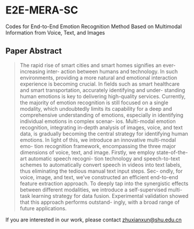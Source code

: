 # E2E-MERA-SC
Codes for End-to-End Emotion Recognition Method Based on Multimodal Information from Voice, Text, and Images
## Paper Abstract 

> The rapid rise of smart cities and smart homes signifies an ever-increasing inter- action between humans and technology. In such environments, providing a more natural and emotional interaction experience is becoming crucial. In fields such as smart healthcare and smart transportation, accurately identifying and under- standing human emotions is key to delivering high-quality services. Currently, the majority of emotion recognition is still focused on a single modality, which undoubtedly limits its capability for a deep and comprehensive understanding of emotions, especially in identifying individual emotions in complex scenar- ios. Multi-modal emotion recognition, integrating in-depth analysis of images, voice, and text data, is gradually becoming the central strategy for identifying human emotions. In light of this, we introduce an innovative multi-modal emo- tion recognition framework, encompassing the three major dimensions of voice, text, and image. Firstly, we employ state-of-the-art automatic speech recogni- tion technology and speech-to-text schemes to automatically convert speech in videos into text labels, thus eliminating the tedious manual text input steps. Sec- ondly, for voice, image, and text, we’ve constructed an efficient end-to-end feature extraction approach. To deeply tap into the synergistic effects between different modalities, we introduce a self-supervised multi-task learning strategy for data fusion. Experimental validation showed that this approach performs outstand- ingly, with a broad range of future applications.

If you are interested in our work, please contact zhuxianxun@shu.edu.cn  
